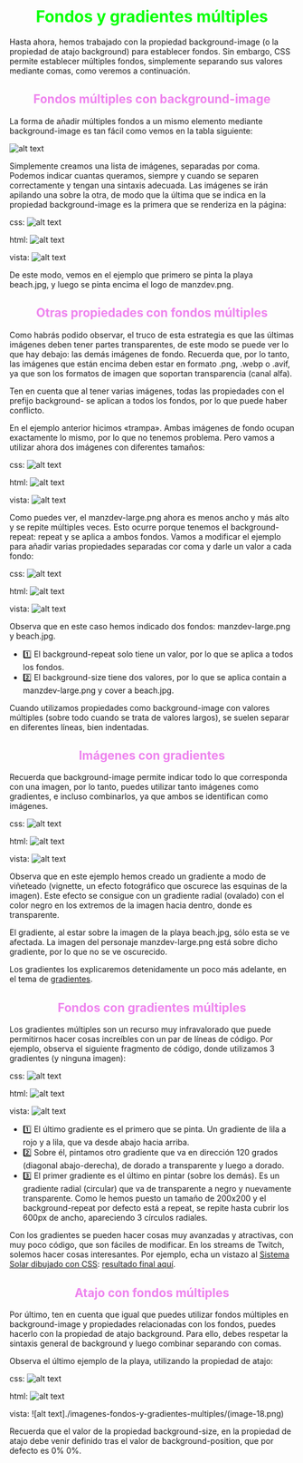# <span style="color:lime"><center>Fondos y gradientes múltiples</center></span>

Hasta ahora, hemos trabajado con la propiedad background-image (o la propiedad de atajo background) para establecer fondos. Sin embargo, CSS permite establecer múltiples fondos, simplemente separando sus valores mediante comas, como veremos a continuación.

## <span style="color:violet"><center>Fondos múltiples con background-image</center></span>
La forma de añadir múltiples fondos a un mismo elemento mediante background-image es tan fácil como vemos en la tabla siguiente:

![alt text](./imagenes-fondos-y-gradientes-multiples/image.png)

Simplemente creamos una lista de imágenes, separadas por coma. Podemos indicar cuantas queramos, siempre y cuando se separen correctamente y tengan una sintaxis adecuada. Las imágenes se irán apilando una sobre la otra, de modo que la última que se indica en la propiedad background-image es la primera que se renderiza en la página:

css:
![alt text](./imagenes-fondos-y-gradientes-multiples/image-1.png)

html:
![alt text](./imagenes-fondos-y-gradientes-multiples/image-2.png)

vista:
![alt text](./imagenes-fondos-y-gradientes-multiples/image-3.png)

De este modo, vemos en el ejemplo que primero se pinta la playa beach.jpg, y luego se pinta encima el logo de manzdev.png.

## <span style="color:violet"><center>Otras propiedades con fondos múltiples</center></span>
Como habrás podido observar, el truco de esta estrategia es que las últimas imágenes deben tener partes transparentes, de este modo se puede ver lo que hay debajo: las demás imágenes de fondo. Recuerda que, por lo tanto, las imágenes que están encima deben estar en formato .png, .webp o .avif, ya que son los formatos de imagen que soportan transparencia (canal alfa).

Ten en cuenta que al tener varias imágenes, todas las propiedades con el prefijo background- se aplican a todos los fondos, por lo que puede haber conflicto.

En el ejemplo anterior hicimos «trampa». Ambas imágenes de fondo ocupan exactamente lo mismo, por lo que no tenemos problema. Pero vamos a utilizar ahora dos imágenes con diferentes tamaños:

css:
![alt text](./imagenes-fondos-y-gradientes-multiples/image-4.png)

html:
![alt text](./imagenes-fondos-y-gradientes-multiples/image-5.png)

vista:
![alt text](./imagenes-fondos-y-gradientes-multiples/image-6.png)

Como puedes ver, el manzdev-large.png ahora es menos ancho y más alto y se repite múltiples veces. Esto ocurre porque tenemos el background-repeat: repeat y se aplica a ambos fondos. Vamos a modificar el ejemplo para añadir varias propiedades separadas cor coma y darle un valor a cada fondo:

css:
![alt text](./imagenes-fondos-y-gradientes-multiples/image-7.png)

html:
![alt text](./imagenes-fondos-y-gradientes-multiples/image-8.png)

vista:
![alt text](./imagenes-fondos-y-gradientes-multiples/image-9.png)

Observa que en este caso hemos indicado dos fondos: manzdev-large.png y beach.jpg.

   - 1️⃣ El background-repeat solo tiene un valor, por lo que se aplica a todos los fondos.
   - 2️⃣ El background-size tiene dos valores, por lo que se aplica contain a manzdev-large.png y cover a beach.jpg.

Cuando utilizamos propiedades como background-image con valores múltiples (sobre todo cuando se trata de valores largos), se suelen separar en diferentes líneas, bien indentadas.

## <span style="color:violet"><center>Imágenes con gradientes</center></span>
Recuerda que background-image permite indicar todo lo que corresponda con una imagen, por lo tanto, puedes utilizar tanto imágenes como gradientes, e incluso combinarlos, ya que ambos se identifican como imágenes.

css:
![alt text](./imagenes-fondos-y-gradientes-multiples/image-10.png)

html:
![alt text](./imagenes-fondos-y-gradientes-multiples/image-11.png)

vista:
![alt text](./imagenes-fondos-y-gradientes-multiples/image-12.png)

Observa que en este ejemplo hemos creado un gradiente a modo de viñeteado (vignette, un efecto fotográfico que oscurece las esquinas de la imagen). Este efecto se consigue con un gradiente radial (ovalado) con el color negro en los extremos de la imagen hacia dentro, donde es transparente.

El gradiente, al estar sobre la imagen de la playa beach.jpg, sólo esta se ve afectada. La imagen del personaje manzdev-large.png está sobre dicho gradiente, por lo que no se ve oscurecido.

Los gradientes los explicaremos detenidamente un poco más adelante, en el tema de [gradientes](https://lenguajecss.com/css/gradientes/que-son/).

## <span style="color:violet"><center>Fondos con gradientes múltiples</center></span>
Los gradientes múltiples son un recurso muy infravalorado que puede permitirnos hacer cosas increíbles con un par de líneas de código. Por ejemplo, observa el siguiente fragmento de código, donde utilizamos 3 gradientes (y ninguna imagen):

css:
![alt text](./imagenes-fondos-y-gradientes-multiples/image-13.png)

html:
![alt text](./imagenes-fondos-y-gradientes-multiples/image-14.png)

vista:
![alt text](./imagenes-fondos-y-gradientes-multiples/image-15.png)


   - 1️⃣ El último gradiente es el primero que se pinta. Un gradiente de lila a rojo y a lila, que va desde abajo hacia arriba.
   - 2️⃣ Sobre él, pintamos otro gradiente que va en dirección 120 grados (diagonal abajo-derecha), de dorado a transparente y luego a dorado.
   - 3️⃣ El primer gradiente es el último en pintar (sobre los demás). Es un gradiente radial (circular) que va de transparente a negro y nuevamente transparente. Como le hemos puesto un tamaño de 200x200 y el background-repeat por defecto está a repeat, se repite hasta cubrir los 600px de ancho, apareciendo 3 círculos radiales.

Con los gradientes se pueden hacer cosas muy avanzadas y atractivas, con muy poco código, que son fáciles de modificar. En los streams de Twitch, solemos hacer cosas interesantes. Por ejemplo, echa un vistazo al [Sistema Solar dibujado con CSS](https://www.youtube.com/watch?v=pJGpscsl7hE): [resultado final aquí](https://manzdev.github.io/twitch-solar-system/).

## <span style="color:violet"><center>Atajo con fondos múltiples</center></span>
Por último, ten en cuenta que igual que puedes utilizar fondos múltiples en background-image y propiedades relacionadas con los fondos, puedes hacerlo con la propiedad de atajo background. Para ello, debes respetar la sintaxis general de background y luego combinar separando con comas.

Observa el último ejemplo de la playa, utilizando la propiedad de atajo:

css:
![alt text](./imagenes-fondos-y-gradientes-multiples/image-16.png)

html:
![alt text](./imagenes-fondos-y-gradientes-multiples/image-17.png)

vista:
![alt text]./imagenes-fondos-y-gradientes-multiples/(image-18.png)

Recuerda que el valor de la propiedad background-size, en la propiedad de atajo debe venir definido tras el valor de background-position, que por defecto es 0% 0%.

